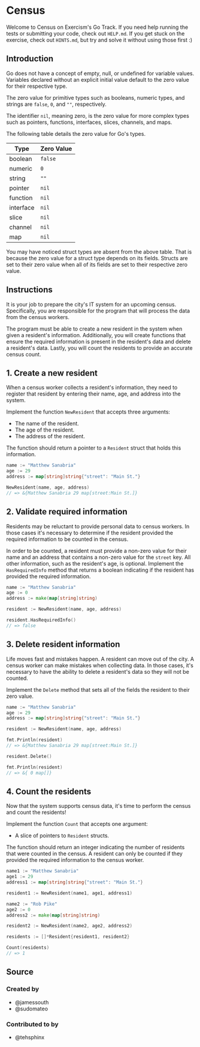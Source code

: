 # Census

Welcome to Census on Exercism's Go Track. If you need help running the tests or
submitting your code, check out `HELP.md`. If you get stuck on the exercise,
check out `HINTS.md`, but try and solve it without using those first :)

## Introduction

Go does not have a concept of empty, null, or undefined for variable values.
Variables declared without an explicit initial value default to the zero value
for their respective type.

The zero value for primitive types such as booleans, numeric types, and strings
are `false`, `0`, and `""`, respectively.

The identifier `nil`, meaning zero, is the zero value for more complex types
such as pointers, functions, interfaces, slices, channels, and maps.

The following table details the zero value for Go's types.

| Type      | Zero Value |
| --------- | ---------- |
| boolean   | `false`    |
| numeric   | `0`        |
| string    | `""`       |
| pointer   | `nil`      |
| function  | `nil`      |
| interface | `nil`      |
| slice     | `nil`      |
| channel   | `nil`      |
| map       | `nil`      |

You may have noticed struct types are absent from the above table. That is
because the zero value for a struct type depends on its fields. Structs are set
to their zero value when all of its fields are set to their respective zero
value.

## Instructions

It is your job to prepare the city's IT system for an upcoming census.
Specifically, you are responsible for the program that will process the data
from the census workers.

The program must be able to create a new resident in the system when given a
resident's information. Additionally, you will create functions that ensure the
required information is present in the resident's data and delete a resident's
data. Lastly, you will count the residents to provide an accurate census count.

## 1. Create a new resident

When a census worker collects a resident's information, they need to register
that resident by entering their name, age, and address into the system.

Implement the function `NewResident` that accepts three arguments:

- The name of the resident.
- The age of the resident.
- The address of the resident.

The function should return a pointer to a `Resident` struct that holds this
information.

```go
name := "Matthew Sanabria"
age := 29
address := map[string]string{"street": "Main St."}

NewResident(name, age, address)
// => &{Matthew Sanabria 29 map[street:Main St.]}
```

## 2. Validate required information

Residents may be reluctant to provide personal data to census workers. In those
cases it's necessary to determine if the resident provided the required
information to be counted in the census.

In order to be counted, a resident must provide a non-zero value for their name
and an address that contains a non-zero value for the `street` key. All other
information, such as the resident's age, is optional. Implement the
`HasRequiredInfo` method that returns a boolean indicating if the resident has
provided the required information.

```go
name := "Matthew Sanabria"
age := 0
address := make(map[string]string)

resident := NewResident(name, age, address)

resident.HasRequiredInfo()
// => false
```

## 3. Delete resident information

Life moves fast and mistakes happen. A resident can move out of the city. A
census worker can make mistakes when collecting data. In those cases, it's
necessary to have the ability to delete a resident's data so they will not be
counted.

Implement the `Delete` method that sets all of the fields the resident to their
zero value.

```go
name := "Matthew Sanabria"
age := 29
address := map[string]string{"street": "Main St."}

resident := NewResident(name, age, address)

fmt.Println(resident)
// => &{Matthew Sanabria 29 map[street:Main St.]}

resident.Delete()

fmt.Println(resident)
// => &{ 0 map[]}
```

## 4. Count the residents

Now that the system supports census data, it's time to perform the census and
count the residents!

Implement the function `Count` that accepts one argument:

- A slice of pointers to `Resident` structs.

The function should return an integer indicating the number of residents that
were counted in the census. A resident can only be counted if they provided the
required information to the census worker.

```go
name1 := "Matthew Sanabria"
age1 := 29
address1 := map[string]string{"street": "Main St."}

resident1 := NewResident(name1, age1, address1)

name2 := "Rob Pike"
age2 := 0
address2 := make(map[string]string)

resident2 := NewResident(name2, age2, address2)

residents := []*Resident{resident1, resident2}

Count(residents)
// => 1
```

## Source

### Created by

- @jamessouth
- @sudomateo

### Contributed to by

- @tehsphinx
